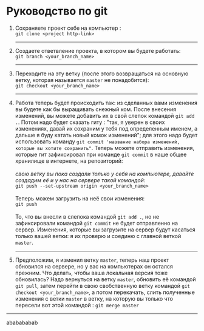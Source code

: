 # Руководство по git

1. Сохраняете проект себе на компьютер :\
   `git clone <project http-link>`
   ***
2. Создаете ответвление проекта, в котором вы будете работать:\
   `git branch <your_branch_name>`
   ***
3. Переходите на эту ветку (после этого возвращаться на основную ветку, которая называется `master` не понадобится):\
   `git checkout <your_branch_name>`
   ***
4. Работа теперь будет происходить так: из сделанных вами изменения вы будете как бы выращивать снежный ком. После внесения изменений, вы можете добавить их в свой слепок командой `git add .`. Потом надо будет сказать гиту : "так, я уверен в своих изменениях, давай их сохраним у тебя под определенным именем, а дальше я буду катать новый комок изменений"; для этого надо будет использовать команду `git commit 'название набора изменений, которые вы хотите сохранить"`. Теперь можете отправить изменения, которые гит зафиксировал при команде `git commit` в наше общее хранилище в интернете, на репозиторий:\
   \
    _свою ветку вы пока создали только у себя на компьютере, давайте создадим её и у нас на сервере такой командой:_\
    `git push --set-upstream origin <your_branch_name>`\
    \
    Теперь можем загрузить на неё свои изменения:\
    `git push`\
    \
    То, что вы внесли в слепока командой `git add .`, но не зафиксировали командой `git commit` не будет отправленно на сервер.
   Изменения, которые вы загрузите на сервер будут касаться только вашей ветки: я их проверю и соединю с главной веткой `master`.
   ***
5. Предположим, я изменил ветку `master`, теперь наш проект обновился на сервере, но у вас на компьютерах он остался прежним. Что делать, чтобы ваша локальная версия тоже обновилась? Надо вернуться на ветку `master`, обновить её командой `git pull`, затем перейти в свою свобственную ветку командой `git checkout <your_branch_name>`, а потом перекачать, слить полученные изменения с ветки `master` в ветку, на которую вы только что пересели вот этой командой : `git merge master`

---

ababababab
